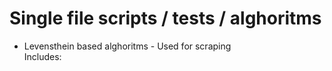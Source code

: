 <h1>Single file scripts / tests / alghoritms</h1>

<ul>
  <li>Levensthein based alghoritms - Used for scraping<br>Includes: </li>
  </ul>
   
